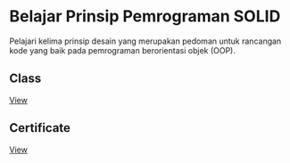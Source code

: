 # Belajar Prinsip Pemrograman SOLID
Pelajari kelima prinsip desain yang merupakan pedoman untuk rancangan kode yang baik pada pemrograman berorientasi objek (OOP).

## Class
[View](https://www.dicoding.com/academies/169)

## Certificate
[View](https://www.dicoding.com/certificates/6RPNWO3K9P2M)
